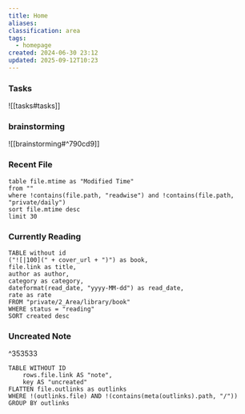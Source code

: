 ```yaml
---
title: Home
aliases:
classification: area
tags:
  - homepage
created: 2024-06-30 23:12
updated: 2025-09-12T10:23
---
```


### Tasks

![[tasks#tasks]]

### brainstorming

![[brainstorming#^790cd9]]

### Recent File

```dataview
table file.mtime as "Modified Time"
from ""
where !contains(file.path, "readwise") and !contains(file.path, "private/daily")
sort file.mtime desc
limit 30
```

### Currently Reading

```dataview
TABLE without id
("![|100](" + cover_url + ")") as book,
file.link as title,
author as author,
category as category,
dateformat(read_date, "yyyy-MM-dd") as read_date,
rate as rate
FROM "private/2_Area/library/book"
WHERE status = "reading"
SORT created desc
```

### Uncreated Note

^353533

```dataview
TABLE WITHOUT ID 
    rows.file.link AS "note",
    key AS "uncreated"
FLATTEN file.outlinks as outlinks
WHERE !(outlinks.file) AND !(contains(meta(outlinks).path, "/"))
GROUP BY outlinks
```
